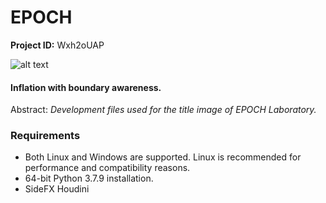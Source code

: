 # EPOCH

**Project ID:** Wxh2oUAP

![alt text](https://github.com/epochlab/epoch/blob/main/sample.png)

#### Inflation with boundary awareness.
Abstract: *Development files used for the title image of EPOCH Laboratory.*

### Requirements

- Both Linux and Windows are supported. Linux is recommended for performance and compatibility reasons.
- 64-bit Python 3.7.9 installation.
- SideFX Houdini
